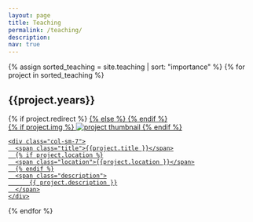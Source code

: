 ```yaml
---
layout: page
title: Teaching
permalink: /teaching/
description: 
nav: true
---
```


<div class="projects">

  {% assign sorted_teaching = site.teaching | sort: "importance" %}
  {% for project in sorted_teaching %}
  <h2 class="year">{{project.years}}</h2>
  {% if project.redirect %}
  <a href="{{ project.redirect }}" target="_blank">
  {% else %}
  <a href="{{ project.url | relative_url }}">
  {% endif %}
  <div class="row">
    <div class="col-sm-3 abbr">
      {% if project.img %}
      <img class="rounded float-left z-depth-1" src="{{ project.img | relative_url }}" alt="project thumbnail">
      {% endif %}
    </div>

    <div class="col-sm-7">
      <span class="title">{{project.title }}</span>
      {% if project.location %}
      <span class="location">{{project.location }}</span>
      {% endif %}
      <span class="description">
          {{ project.description }}
      </span>
    </div>
  </div>
  </a>
{% endfor %}

</div>
